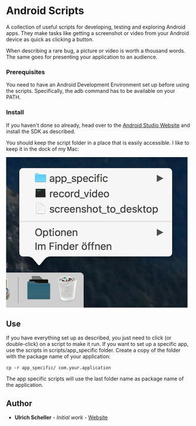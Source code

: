 # Android Scripts

A collection of useful scripts for developing, testing and exploring Android apps. They make tasks like getting a screenshot or video from your Android device as quick as clicking a button.

When describing a rare bug, a picture or video is worth a thousand words. The same goes for presenting your application to an audience.

### Prerequisites

You need to have an Android Development Environment set up before using the scripts. Specifically, the adb command has to be available on your PATH.

### Install

If you haven't done so already, head over to the [Android Studio Website](https://developer.android.com/studio/index.html) and install the SDK as described.

You should keep the script folder in a place that is easily accessible. I like to keep it in the dock of my Mac:

![script folder in dock](script_in_doc.png)

## Use

If you have everything set up as described, you just need to click (or double-click) on a script to make it run. If you want to set up a specific app, use the scripts in scripts/app_specific folder. Create a copy of the folder with the package name of your application:

```
cp -r app_specific/ com.your.application
```

The app specific scripts will use the last folder name as package name of the application.

## Author

* **Ulrich Scheller** - *Initial work* - [Website](https://www.ulrich-scheller.de/)
